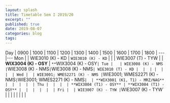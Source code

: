 ```yaml
---
layout: splash
title: Timetable Sem I 2019/20
excerpt: ""
published: true
date: 2019-08-07
categories: blog
tags: 
---
```


Day | 0900 | 1000 | 1100 | 1200 | 1300 | 1400 | 1500 | 1600 | 1700 | 1800 |
---|---
Mon |   | WIE3010 (K) - KD | `WIE3010 (K) - KD` |  |  | WIE3007 (T) - TYW |  | **WIX3004 (K) - OSY** | `**`WIX3004 (K) - OSY` |
Tue |   | WIE3008 (K) - NMS | `WIE3008 (K) - NMS` | `WIE3008 (K) - NMS` | WIE3010 (T) - KD |  |  | |  |  |  |
Wed |  | WIE3001; WMES2271 (K) - NMS | `WIE3001; WMES2271 (K) - NMS` | `WIE3001; WMES2271 (K) - NMS` |  | **WIX3001 (K1, T1) - MRZ/NAG** |  |  |  |  |
Thu |  |  |  | **WIX3004 (T1) - OSY** | **WIX3004 (T1) - OSY** |  |  |  |  |  |
Fri |  | WIE3007 (K) - TYW | `WIE3007 (K) - TYW` |  |  |  |  |  |  |  |
